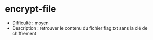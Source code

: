 # encrypt-file
  
 + Difficulté : moyen
 + Description : retrouver le contenu du fichier flag.txt sans la clé de chiffrement

